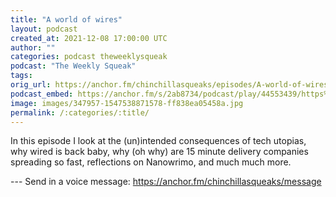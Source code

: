 ```yaml
---
title: "A world of wires"
layout: podcast
created_at: 2021-12-08 17:00:00 UTC
author: ""
categories: podcast theweeklysqueak
podcast: "The Weekly Squeak"
tags: 
orig_url: https://anchor.fm/chinchillasqueaks/episodes/A-world-of-wires-e1be5ov
podcast_embed: https://anchor.fm/s/2ab8734/podcast/play/44553439/https%3A%2F%2Fd3ctxlq1ktw2nl.cloudfront.net%2Fstaging%2F2021-11-8%2F158610a2-98a1-cb46-2cbd-de4fc2d2a41e.mp3
image: images/347957-1547538871578-ff838ea05458a.jpg
permalink: /:categories/:title/
---
```

In this episode I look at the (un)intended consequences of tech utopias, why wired is back baby, why (oh why) are 15 minute delivery companies spreading so fast, reflections on Nanowrimo, and much much more.

--- Send in a voice message: https://anchor.fm/chinchillasqueaks/message